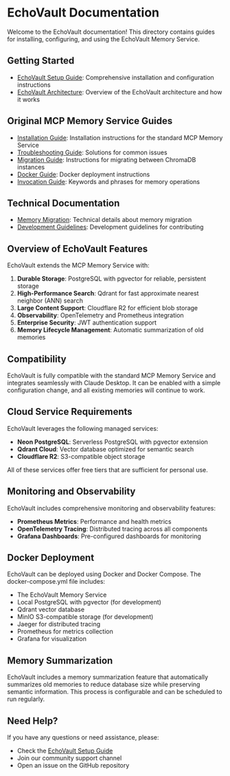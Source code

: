 # EchoVault Documentation

Welcome to the EchoVault documentation! This directory contains guides for installing, configuring, and using the EchoVault Memory Service.

## Getting Started

- [EchoVault Setup Guide](ECHOVAULT_SETUP.md): Comprehensive installation and configuration instructions
- [EchoVault Architecture](ECHOVAULT_ARCHITECTURE.md): Overview of the EchoVault architecture and how it works

## Original MCP Memory Service Guides

- [Installation Guide](guides/installation.md): Installation instructions for the standard MCP Memory Service
- [Troubleshooting Guide](guides/troubleshooting.md): Solutions for common issues
- [Migration Guide](guides/migration.md): Instructions for migrating between ChromaDB instances
- [Docker Guide](guides/docker.md): Docker deployment instructions
- [Invocation Guide](guides/invocation_guide.md): Keywords and phrases for memory operations

## Technical Documentation

- [Memory Migration](technical/memory-migration.md): Technical details about memory migration
- [Development Guidelines](technical/development.md): Development guidelines for contributing

## Overview of EchoVault Features

EchoVault extends the MCP Memory Service with:

1. **Durable Storage**: PostgreSQL with pgvector for reliable, persistent storage
2. **High-Performance Search**: Qdrant for fast approximate nearest neighbor (ANN) search
3. **Large Content Support**: Cloudflare R2 for efficient blob storage
4. **Observability**: OpenTelemetry and Prometheus integration
5. **Enterprise Security**: JWT authentication support
6. **Memory Lifecycle Management**: Automatic summarization of old memories

## Compatibility

EchoVault is fully compatible with the standard MCP Memory Service and integrates seamlessly with Claude Desktop. It can be enabled with a simple configuration change, and all existing memories will continue to work.

## Cloud Service Requirements

EchoVault leverages the following managed services:

- **Neon PostgreSQL**: Serverless PostgreSQL with pgvector extension
- **Qdrant Cloud**: Vector database optimized for semantic search
- **Cloudflare R2**: S3-compatible object storage

All of these services offer free tiers that are sufficient for personal use.

## Monitoring and Observability

EchoVault includes comprehensive monitoring and observability features:

- **Prometheus Metrics**: Performance and health metrics
- **OpenTelemetry Tracing**: Distributed tracing across all components
- **Grafana Dashboards**: Pre-configured dashboards for monitoring

## Docker Deployment

EchoVault can be deployed using Docker and Docker Compose. The docker-compose.yml file includes:

- The EchoVault Memory Service
- Local PostgreSQL with pgvector (for development)
- Qdrant vector database
- MinIO S3-compatible storage (for development)
- Jaeger for distributed tracing
- Prometheus for metrics collection
- Grafana for visualization

## Memory Summarization

EchoVault includes a memory summarization feature that automatically summarizes old memories to reduce database size while preserving semantic information. This process is configurable and can be scheduled to run regularly.

## Need Help?

If you have any questions or need assistance, please:

- Check the [EchoVault Setup Guide](ECHOVAULT_SETUP.md)
- Join our community support channel
- Open an issue on the GitHub repository